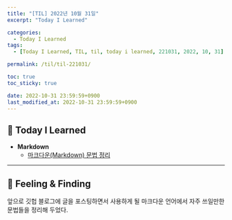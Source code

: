```yaml
---
title: "[TIL] 2022년 10월 31일"
excerpt: "Today I Learned"

categories:
  - Today I Learned
tags:
  - [Today I Learned, TIL, til, today i learned, 221031, 2022, 10, 31]

permalink: /til/til-221031/

toc: true
toc_sticky: true

date: 2022-10-31 23:59:59+0900
last_modified_at: 2022-10-31 23:59:59+0900
---
```

 
## 👻 Today I Learned
- **Markdown**
    - [마크다운(Markdown) 문법 정리](/md/grammar)

***

## 👻 Feeling & Finding
앞으로 깃헙 블로그에 글을 포스팅하면서 사용하게 될 마크다운 언어에서 자주 쓰일만한 문법들을 정리해 두었다.